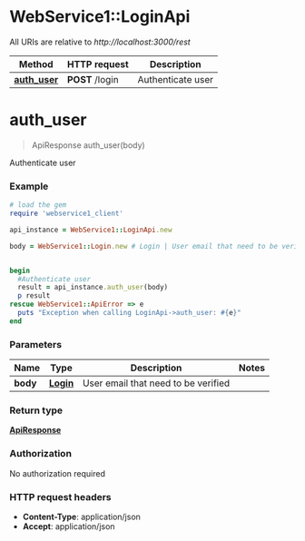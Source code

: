 # WebService1::LoginApi

All URIs are relative to *http://localhost:3000/rest*

Method | HTTP request | Description
------------- | ------------- | -------------
[**auth_user**](LoginApi.md#auth_user) | **POST** /login | Authenticate user


# **auth_user**
> ApiResponse auth_user(body)

Authenticate user

### Example
```ruby
# load the gem
require 'webservice1_client'

api_instance = WebService1::LoginApi.new

body = WebService1::Login.new # Login | User email that need to be verified


begin
  #Authenticate user
  result = api_instance.auth_user(body)
  p result
rescue WebService1::ApiError => e
  puts "Exception when calling LoginApi->auth_user: #{e}"
end
```

### Parameters

Name | Type | Description  | Notes
------------- | ------------- | ------------- | -------------
 **body** | [**Login**](Login.md)| User email that need to be verified | 

### Return type

[**ApiResponse**](ApiResponse.md)

### Authorization

No authorization required

### HTTP request headers

 - **Content-Type**: application/json
 - **Accept**: application/json



